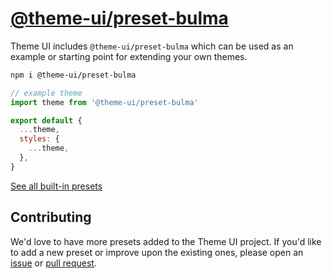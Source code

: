 # [@theme-ui/preset-bulma](https://theme-ui.com/presets/bulma)

Theme UI includes `@theme-ui/preset-bulma` which can be used as an example or
starting point for extending your own themes.

```sh
npm i @theme-ui/preset-bulma
```

```jsx
// example theme
import theme from '@theme-ui/preset-bulma'

export default {
  ...theme,
  styles: {
    ...theme,
  },
}
```

[See all built-in presets][demo]

## Contributing

We'd love to have more presets added to the Theme UI project.
If you'd like to add a new preset or improve upon the existing ones, please open an [issue][] or [pull request][].

[issue]: https://github.com/system-ui/theme-ui/issues
[pull request]: https://github.com/system-ui/theme-ui/pulls
[demo]: https://theme-ui.com/demo
